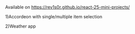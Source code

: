 Available on https://rev1s0r.github.io/react-25-mini-projects/

1)Accordeon with single/multiple item selection 

2)Weather app
